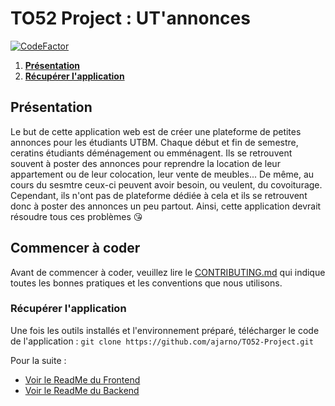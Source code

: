 # TO52 Project : UT'annonces

[![CodeFactor](https://www.codefactor.io/repository/github/ajarno/to52-project/badge/develop?s=53b7342f68a10c0e24ef9e9d6e7587e072f5abcc)](https://www.codefactor.io/repository/github/ajarno/to52-project/overview/develop)

1. [**Présentation**](#présentation)
1. [**Récupérer l'application**](#récupérer-lapplication)

## Présentation

Le but de cette application web est de créer une plateforme de petites annonces pour les étudiants UTBM. Chaque début et fin de semestre, ceratins étudiants déménagement ou emménagent. Ils se retrouvent souvent à poster des annonces pour reprendre la location de leur appartement ou de leur colocation, leur vente de meubles... De même, au cours du sesmtre ceux-ci peuvent avoir besoin, ou veulent, du covoiturage. Cependant, ils n'ont pas de plateforme dédiée à cela et ils se retrouvent donc à poster des annonces un peu partout. 
Ainsi, cette application devrait résoudre tous ces problèmes 😘

## Commencer à coder

Avant de commencer à coder, veuillez lire le [CONTRIBUTING.md](./CONTRIBUTING.md) qui indique toutes les bonnes pratiques et les conventions que nous utilisons.

### Récupérer l'application

Une fois les outils installés et l'environnement préparé, télécharger le code de l'application :
`git clone https://github.com/ajarno/TO52-Project.git`

Pour la suite :
- [Voir le ReadMe du Frontend](frontend/README.md)
- [Voir le ReadMe du Backend](backend/README.md)